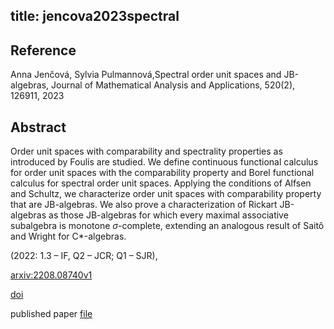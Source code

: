 title: jencova2023spectral
---


## Reference

Anna Jenčová, Sylvia Pulmannová,Spectral order unit spaces and JB-algebras, Journal of Mathematical Analysis and Applications, 520(2), 126911, 2023

## Abstract 
  Order unit spaces with comparability and spectrality properties as introduced
by Foulis are studied. We define continuous functional calculus for order unit
spaces with the comparability property and Borel functional calculus for
spectral order unit spaces. Applying the conditions of Alfsen and Schultz, we
characterize order unit spaces with comparability property that are
JB-algebras. We also prove a characterization of Rickart JB-algebras as those
JB-algebras for which every maximal associative subalgebra is monotone
$\sigma$-complete, extending an analogous result of Saitô and Wright for
C\*-algebras.

 (2022:  1.3 – IF, Q2 – JCR; Q1 – SJR),    

[arxiv:2208.08740v1](https://arxiv.org/abs/2208.08740v1)

[doi](https://doi.org/10.1016/j.jmaa.2022.126911)

published paper [file](jencova2023spectral/published.pdf)

